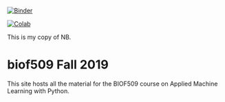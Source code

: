 
[![Binder](https://mybinder.org/badge_logo.svg)](https://mybinder.org/v2/gh/jshin13/fall2019/master?urlpath=lab)

[![Colab](https://colab.research.google.com/assets/colab-badge.svg)](https://colab.research.google.com/github/biof509/fall2019/)

This is my copy of NB.

# biof509 Fall 2019

This site hosts all the material for the BIOF509 course on Applied Machine Learning with Python.
